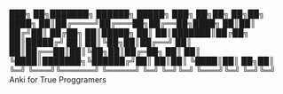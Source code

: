 ███╗   ██╗███████╗ ██████╗  █████╗ ███╗   ██╗██╗  ██╗██╗
████╗  ██║██╔════╝██╔═══██╗██╔══██╗████╗  ██║██║ ██╔╝██║
██╔██╗ ██║█████╗  ██║   ██║███████║██╔██╗ ██║█████╔╝ ██║
██║╚██╗██║██╔══╝  ██║   ██║██╔══██║██║╚██╗██║██╔═██╗ ██║
██║ ╚████║███████╗╚██████╔╝██║  ██║██║ ╚████║██║  ██╗██║
╚═╝  ╚═══╝╚══════╝ ╚═════╝ ╚═╝  ╚═╝╚═╝  ╚═══╝╚═╝  ╚═╝╚═╝
Anki for True Proggramers
